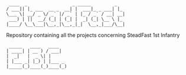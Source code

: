      ____  _                 _ _____         _
    / ___|| |_ ___  __ _  __| |  ___|_ _ ___| |_ 
    \___ \| __/ _ \/ _` |/ _` | |_ / _` / __| __|
     ___) | ||  __/ (_| | (_| |  _| (_| \__ \ |_ 
    |____/ \__\___|\__,_|\__,_|_|  \__,_|___/\__|



Repository containing all the projects concerning SteadFast 1st Infantry



     _____   ____   ____ 
    | ____| | __ ) / ___| 
    |  _|   |  _ \| | 
    | |___ _| |_) | |___ _ 
    |_____(_)____(_)____(_)

